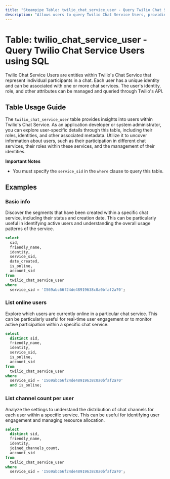 ```yaml
---
title: "Steampipe Table: twilio_chat_service_user - Query Twilio Chat Service Users using SQL"
description: "Allows users to query Twilio Chat Service Users, providing detailed information about each user associated with a specific chat service in Twilio."
---
```


# Table: twilio_chat_service_user - Query Twilio Chat Service Users using SQL

Twilio Chat Service Users are entities within Twilio's Chat Service that represent individual participants in a chat. Each user has a unique identity and can be associated with one or more chat services. The user's identity, role, and other attributes can be managed and queried through Twilio's API.

## Table Usage Guide

The `twilio_chat_service_user` table provides insights into users within Twilio's Chat Service. As an application developer or system administrator, you can explore user-specific details through this table, including their roles, identities, and other associated metadata. Utilize it to uncover information about users, such as their participation in different chat services, their roles within these services, and the management of their identities.

**Important Notes**
- You must specify the `service_sid` in the `where` clause to query this table.

## Examples

### Basic info
Discover the segments that have been created within a specific chat service, including their status and creation date. This can be particularly useful in identifying active users and understanding the overall usage patterns of the service.

```sql
select
  sid,
  friendly_name,
  identity,
  service_sid,
  date_created,
  is_online,
  account_sid
from
  twilio_chat_service_user
where
  service_sid = 'IS69abc66f24de48919638c0a0bfaf2a70';
```

### List online users
Explore which users are currently online in a particular chat service. This can be particularly useful for real-time user engagement or to monitor active participation within a specific chat service.

```sql
select
  distinct sid,
  friendly_name,
  identity,
  service_sid,
  is_online,
  account_sid
from
  twilio_chat_service_user
where
  service_sid = 'IS69abc66f24de48919638c0a0bfaf2a70'
  and is_online;
```

### List channel count per user
Analyze the settings to understand the distribution of chat channels for each user within a specific service. This can be useful for identifying user engagement and managing resource allocation.

```sql
select
  distinct sid,
  friendly_name,
  identity,
  joined_channels_count,
  account_sid
from
  twilio_chat_service_user
where
  service_sid = 'IS69abc66f24de48919638c0a0bfaf2a70';
```